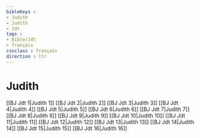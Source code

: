 ```yaml
---
bibleKeys : 
- Judith
- Judith
- Jdt
tags : 
- Bible/Jdt
- français
cssclass : français
direction : ltr
---
```


# Judith

[[BJ Jdt 1|Judith 1]]
[[BJ Jdt 2|Judith 2]]
[[BJ Jdt 3|Judith 3]]
[[BJ Jdt 4|Judith 4]]
[[BJ Jdt 5|Judith 5]]
[[BJ Jdt 6|Judith 6]]
[[BJ Jdt 7|Judith 7]]
[[BJ Jdt 8|Judith 8]]
[[BJ Jdt 9|Judith 9]]
[[BJ Jdt 10|Judith 10]]
[[BJ Jdt 11|Judith 11]]
[[BJ Jdt 12|Judith 12]]
[[BJ Jdt 13|Judith 13]]
[[BJ Jdt 14|Judith 14]]
[[BJ Jdt 15|Judith 15]]
[[BJ Jdt 16|Judith 16]]
